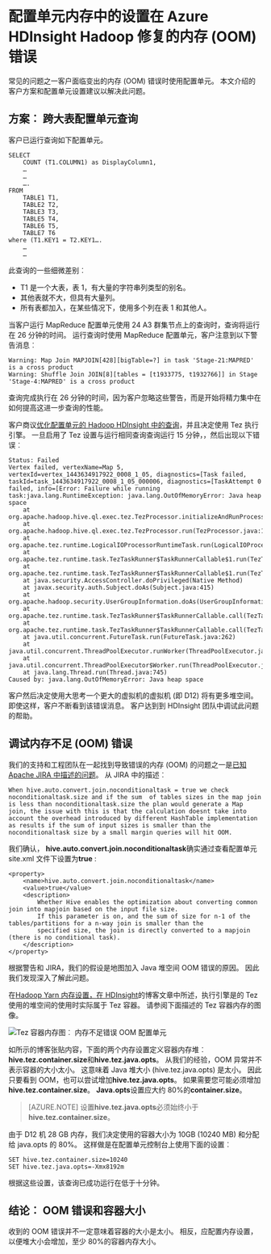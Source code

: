 <properties
    pageTitle="内存不足错误 (OOM)-配置单元设置 |Microsoft Azure"
    description="在 HDInsight 中的 Hadoop 修复内存不足错误 (OOM) 从配置单元查询。 客户情形是跨许多大型表的查询。"
    keywords="超出内存错误，OOM，配置单元设置"
    services="hdinsight"
    documentationCenter=""
    authors="rashimg"
    manager="jhubbard"
    editor="cgronlun"/>

<tags
    ms.service="hdinsight"
    ms.devlang="na"
    ms.topic="article"
    ms.tgt_pltfrm="na"
    ms.workload="big-data"
    ms.date="09/02/2016"
    ms.author="rashimg;jgao"/>

# <a name="fix-an-out-of-memory-oom-error-with-hive-memory-settings-in-hadoop-in-azure-hdinsight"></a>配置单元内存中的设置在 Azure HDInsight Hadoop 修复的内存 (OOM) 错误

常见的问题之一客户面临变出的内存 (OOM) 错误时使用配置单元。 本文介绍的客户方案和配置单元设置建议以解决此问题。

## <a name="scenario-hive-query-across-large-tables"></a>方案︰ 跨大表配置单元查询

客户已运行查询如下配置单元。

    SELECT
        COUNT (T1.COLUMN1) as DisplayColumn1,
        …
        …
        ….
    FROM
        TABLE1 T1,
        TABLE2 T2,
        TABLE3 T3,
        TABLE5 T4,
        TABLE6 T5,
        TABLE7 T6
    where (T1.KEY1 = T2.KEY1….
        …
        …

此查询的一些细微差别︰

* T1 是一个大表，表 1，有大量的字符串列类型的别名。
* 其他表就不大，但具有大量列。
* 所有表都加入，在某些情况下，使用多个列在表 1 和其他人。

当客户运行 MapReduce 配置单元使用 24 A3 群集节点上的查询时，查询将运行在 26 分钟的时间。 运行查询时使用 MapReduce 配置单元，客户注意到以下警告消息︰

    Warning: Map Join MAPJOIN[428][bigTable=?] in task 'Stage-21:MAPRED' is a cross product
    Warning: Shuffle Join JOIN[8][tables = [t1933775, t1932766]] in Stage 'Stage-4:MAPRED' is a cross product

查询完成执行在 26 分钟的时间，因为客户忽略这些警告，而是开始将精力集中在如何提高这进一步查询的性能。

客户商议[优化配置单元的 Hadoop HDInsight 中的查询](hdinsight-hadoop-optimize-hive-query.md)，并且决定使用 Tez 执行引擎。 一旦启用了 Tez 设置与运行相同查询查询运行 15 分钟，，然后出现以下错误︰

    Status: Failed
    Vertex failed, vertexName=Map 5, vertexId=vertex_1443634917922_0008_1_05, diagnostics=[Task failed, taskId=task_1443634917922_0008_1_05_000006, diagnostics=[TaskAttempt 0 failed, info=[Error: Failure while running task:java.lang.RuntimeException: java.lang.OutOfMemoryError: Java heap space
        at
    org.apache.hadoop.hive.ql.exec.tez.TezProcessor.initializeAndRunProcessor(TezProcessor.java:172)
        at org.apache.hadoop.hive.ql.exec.tez.TezProcessor.run(TezProcessor.java:138)
        at
    org.apache.tez.runtime.LogicalIOProcessorRuntimeTask.run(LogicalIOProcessorRuntimeTask.java:324)
        at
    org.apache.tez.runtime.task.TezTaskRunner$TaskRunnerCallable$1.run(TezTaskRunner.java:176)
        at
    org.apache.tez.runtime.task.TezTaskRunner$TaskRunnerCallable$1.run(TezTaskRunner.java:168)
        at java.security.AccessController.doPrivileged(Native Method)
        at javax.security.auth.Subject.doAs(Subject.java:415)
        at org.apache.hadoop.security.UserGroupInformation.doAs(UserGroupInformation.java:1628)
        at
    org.apache.tez.runtime.task.TezTaskRunner$TaskRunnerCallable.call(TezTaskRunner.java:168)
        at
    org.apache.tez.runtime.task.TezTaskRunner$TaskRunnerCallable.call(TezTaskRunner.java:163)
        at java.util.concurrent.FutureTask.run(FutureTask.java:262)
        at java.util.concurrent.ThreadPoolExecutor.runWorker(ThreadPoolExecutor.java:1145)
        at java.util.concurrent.ThreadPoolExecutor$Worker.run(ThreadPoolExecutor.java:615)
        at java.lang.Thread.run(Thread.java:745)
    Caused by: java.lang.OutOfMemoryError: Java heap space

客户然后决定使用大思考一个更大的虚拟机的虚拟机 (即 D12) 将有更多堆空间。 即使这样，客户不断看到该错误消息。 客户达到到 HDInsight 团队中调试此问题的帮助。

## <a name="debug-the-out-of-memory-oom-error"></a>调试内存不足 (OOM) 错误

我们的支持和工程团队在一起找到导致错误的内存 (OOM) 的问题之一是[已知 Apache JIRA 中描述的问题](https://issues.apache.org/jira/browse/HIVE-8306)。 从 JIRA 中的描述︰

    When hive.auto.convert.join.noconditionaltask = true we check noconditionaltask.size and if the sum  of tables sizes in the map join is less than noconditionaltask.size the plan would generate a Map join, the issue with this is that the calculation doesnt take into account the overhead introduced by different HashTable implementation as results if the sum of input sizes is smaller than the noconditionaltask size by a small margin queries will hit OOM.

我们确认， **hive.auto.convert.join.noconditionaltask**确实通过查看配置单元 site.xml 文件下设置为**true** :

    <property>
        <name>hive.auto.convert.join.noconditionaltask</name>
        <value>true</value>
        <description>
            Whether Hive enables the optimization about converting common join into mapjoin based on the input file size.
            If this parameter is on, and the sum of size for n-1 of the tables/partitions for a n-way join is smaller than the
            specified size, the join is directly converted to a mapjoin (there is no conditional task).
        </description>
    </property>

根据警告和 JIRA，我们的假设是地图加入 Java 堆空间 OOM 错误的原因。 因此我们发现深入了解此问题。

在[Hadoop Yarn 内存设置，在 HDInsight](http://blogs.msdn.com/b/shanyu/archive/2014/07/31/hadoop-yarn-memory-settings-in-hdinsigh.aspx)的博客文章中所述，执行引擎是的 Tez 使用的堆空间的使用时实际属于 Tez 容器。 请参阅下面描述的 Tez 容器内存的图像。

![Tez 容器内存图︰ 内存不足错误 OOM 配置单元](./media/hdinsight-hadoop-hive-out-of-memory-error-oom/hive-out-of-memory-error-oom-tez-container-memory.png)


如所示的博客张贴内容，下面的两个内存设置定义容器内存堆︰ **hive.tez.container.size**和**hive.tez.java.opts**。 从我们的经验，OOM 异常并不表示容器的大小太小。 这意味着 Java 堆大小 (hive.tez.java.opts) 是太小。 因此只要看到 OOM，也可以尝试增加**hive.tez.java.opts**。 如果需要您可能必须增加**hive.tez.container.size**。 **Java.opts**设置应大约 80%的**container.size**。

> [AZURE.NOTE]  设置**hive.tez.java.opts**必须始终小于**hive.tez.container.size**。

由于 D12 机 28 GB 内存，我们决定使用的容器大小为 10GB (10240 MB) 和分配给 java.opts 的 80%。 这样做是在配置单元控制台上使用下面的设置︰

    SET hive.tez.container.size=10240
    SET hive.tez.java.opts=-Xmx8192m

根据这些设置，该查询已成功运行在低于十分钟。

## <a name="conclusion-oom-errors-and-container-size"></a>结论︰ OOM 错误和容器大小

收到的 OOM 错误并不一定意味着容器的大小是太小。 相反，应配置内存设置，以便堆大小会增加，至少 80%的容器内存大小。
